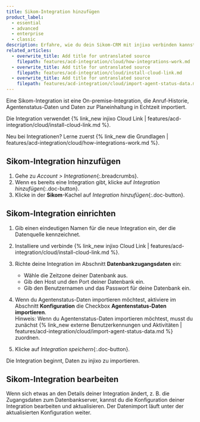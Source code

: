 ```yaml
---
title: Sikom-Integration hinzufügen
product_label:
  - essential
  - advanced
  - enterprise
  - classic
description: Erfahre, wie du dein Sikom-CRM mit injixo verbinden kannst, um Daten zu importieren.
related_articles:
  - overwrite_title: Add title for untranslated source
    filepath: features/acd-integration/cloud/how-integrations-work.md
  - overwrite_title: Add title for untranslated source
    filepath: features/acd-integration/cloud/install-cloud-link.md
  - overwrite_title: Add title for untranslated source
    filepath: features/acd-integration/cloud/import-agent-status-data.md
---
```


Eine Sikom-Integration ist eine On-premise-Integration, die Anruf-Historie, Agentenstatus-Daten und Daten zur Planeinhaltung in Echtzeit importiert.

Die Integration verwendet {% link_new injixo Cloud Link | features/acd-integration/cloud/install-cloud-link.md %}.

Neu bei Integrationen? Lerne zuerst {% link_new die Grundlagen | features/acd-integration/cloud/how-integrations-work.md %}.

## Sikom-Integration hinzufügen

1. Gehe zu _Account > Integrationen_{:.breadcrumbs}.
2. Wenn es bereits eine Integration gibt, klicke auf _Integration hinzufügen_{:.doc-button}.
3. Klicke in der **Sikom**-Kachel auf _Integration hinzufügen_{:.doc-button}.

## Sikom-Integration einrichten

1. Gib einen eindeutigen Namen für die neue Integration ein, der die Datenquelle kennzeichnet.
2. Installiere und verbinde {% link_new injixo Cloud Link | features/acd-integration/cloud/install-cloud-link.md %}.
3. Richte deine Integration im Abschnitt **Datenbankzugangsdaten** ein:

   - Wähle die Zeitzone deiner Datenbank aus.
   - Gib den Host und den Port deiner Datenbank ein.
   - Gib den Benutzernamen und das Passwort für deine Datenbank ein.

4. Wenn du Agentenstatus-Daten importieren möchtest, aktiviere im Abschnitt **Konfiguration** die Checkbox **Agentenstatus-Daten importieren**.<br>Hinweis: Wenn du Agentenstatus-Daten importieren möchtest, musst du zunächst {% link_new externe Benutzerkennungen und Aktivitäten | features/acd-integration/cloud/import-agent-status-data.md %} zuordnen.
5. Klicke auf _Integration speichern_{:.doc-button}.

Die Integration beginnt, Daten zu injixo zu importieren.

## Sikom-Integration bearbeiten

Wenn sich etwas an den Details deiner Integration ändert, z.&nbsp;B. die Zugangsdaten zum Datenbankserver, kannst du die Konfiguration deiner Integration bearbeiten und aktualisieren. Der Datenimport läuft unter der aktualisierten Konfiguration weiter.
